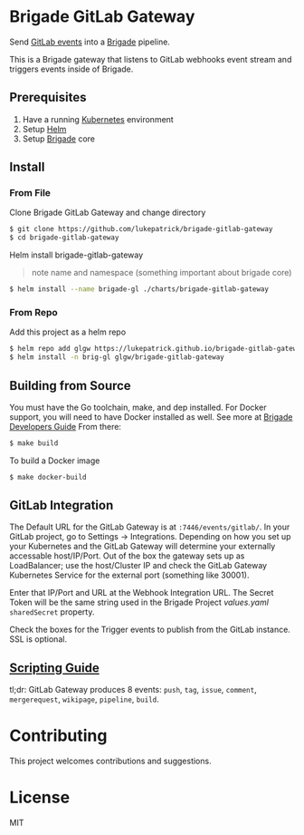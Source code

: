 # Brigade GitLab Gateway

Send [GitLab events](https://gitlab.com/help/user/project/integrations/webhooks) into a [Brigade](https://github.com/Azure/brigade) pipeline. 

This is a Brigade gateway that listens to GitLab webhooks event stream and triggers events inside of Brigade.

## Prerequisites

1. Have a running [Kubernetes](https://kubernetes.io/docs/setup/) environment
2. Setup [Helm](https://github.com/kubernetes/helm)
3. Setup [Brigade](https://github.com/Azure/brigade) core

## Install

### From File
Clone Brigade GitLab Gateway and change directory
```bash
$ git clone https://github.com/lukepatrick/brigade-gitlab-gateway
$ cd brigade-gitlab-gateway
```
Helm install brigade-gitlab-gateway
> note name and namespace (something important about brigade core)
```bash
$ helm install --name brigade-gl ./charts/brigade-gitlab-gateway
```

### From Repo
Add this project as a helm repo

```bash
$ helm repo add glgw https://lukepatrick.github.io/brigade-gitlab-gateway
$ helm install -n brig-gl glgw/brigade-gitlab-gateway
```

## Building from Source
You must have the Go toolchain, make, and dep installed. For Docker support, you will need to have Docker installed as well. 
See more at [Brigade Developers Guide](https://github.com/Azure/brigade/blob/master/docs/topics/developers.md) 
From there:

```bash
$ make build
```
To build a Docker image
```bash
$ make docker-build
```

## GitLab Integration
The Default URL for the GitLab Gateway is at `:7446/events/gitlab/`. In your GitLab project, go to Settings -> Integrations. Depending on how you set up 
your Kubernetes and the GitLab Gateway will determine your externally accessable host/IP/Port. Out of the box the gateway sets up as LoadBalancer; use the host/Cluster IP and check the GitLab Gateway Kubernetes Service for the external port (something like 30001).

Enter that IP/Port and URL at the Webhook Integration URL. The Secret Token will be the same string used in the Brigade Project *values.yaml* `sharedSecret` property.

Check the boxes for the Trigger events to publish from the GitLab instance. SSL is optional.

## [Scripting Guide](docs/scripting.md)
tl;dr: GitLab Gateway produces 8 events: `push`, `tag`, `issue`, `comment`, `mergerequest`, `wikipage`, `pipeline`, `build`.


# Contributing

This project welcomes contributions and suggestions.

# License

MIT